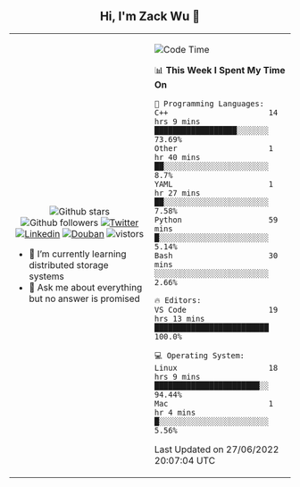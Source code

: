<h2 align="center"> Hi, I'm Zack Wu 👋 </h2>

<table>
    <tr>
        <td valign="center" width="50%">
            <p align="center">
              <img src="https://img.shields.io/github/stars/izackwu?style=social" alt="Github stars" />
              <img src="https://img.shields.io/github/followers/izackwu?style=social" alt="Github followers" />
              <a href="https://twitter.com/_zackwu"><img src="https://img.shields.io/badge/@__zackwu-1DA1F2?style=flat&logo=Twitter&logoColor=white" alt="Twitter"/></a>
              <a href="https://www.linkedin.com/in/izackwu/?locale=en_US"><img src="https://img.shields.io/badge/@izackwu-0073b1?style=flat&logo=LinkedIn&logoColor=white" alt="Linkedin" /></a>
              <a href="https://www.douban.com/people/keith1"><img src="https://img.shields.io/badge/@keith1-007722?style=flat&logo=Douban&logoColor=white" alt="Douban" /></a>
              <img src="https://visitor-badge.glitch.me/badge?page_id=keithnull" alt="vistors" />
            </p>
            <ul>
                <li>🌱 I’m currently learning distributed storage systems</li>
                <li>💬 Ask me about everything but no answer is promised</li>
            </ul>
        </td>
       <td valign="top" width="50%">
    
<!--START_SECTION:waka-->
![Code Time](http://img.shields.io/badge/Code%20Time-0%20secs-blue)

📊 **This Week I Spent My Time On** 

```text
💬 Programming Languages: 
C++                      14 hrs 9 mins       ██████████████████░░░░░░░   73.69% 
Other                    1 hr 40 mins        ██░░░░░░░░░░░░░░░░░░░░░░░   8.7% 
YAML                     1 hr 27 mins        ██░░░░░░░░░░░░░░░░░░░░░░░   7.58% 
Python                   59 mins             █░░░░░░░░░░░░░░░░░░░░░░░░   5.14% 
Bash                     30 mins             ░░░░░░░░░░░░░░░░░░░░░░░░░   2.66%

🔥 Editors: 
VS Code                  19 hrs 13 mins      █████████████████████████   100.0%

💻 Operating System: 
Linux                    18 hrs 9 mins       ███████████████████████░░   94.44% 
Mac                      1 hr 4 mins         █░░░░░░░░░░░░░░░░░░░░░░░░   5.56%

```


 Last Updated on 27/06/2022 20:07:04 UTC
<!--END_SECTION:waka-->
</td></tr>
</table>


